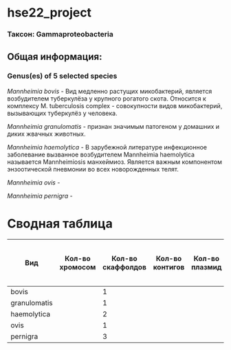 # hse22_project
### Таксон: Gammaproteobacteria
## Общая информация:
### Genus(es) of 5 selected species
*Mannheimia bovis* - Вид медленно растущих микобактерий, является возбудителем туберкулёза у крупного рогатого скота. Относится к комплексу M. tuberculosis complex - совокупности видов микобактерий, вызывающих туберкулёз у человека.

*Mannheimia granulomatis* - признан значимым патогеном у домашних и диких жвачных животных.

*Mannheimia haemolytica* - В зарубежной литературе инфекционное заболевание вызванное возбудителем Mannheimia haemolytica называется Mannheimiosis манхеймиоз. Является важным компонентом энзоотической пневмонии во всех новорожденных телят.

*Mannheimia ovis* - 

*Mannheimia pernigra* - 

# Сводная таблица

| Вид  |  Кол-во хромосом | Кол-во скаффолдов | Кол-во контигов | Кол-во плазмид | Общая длина | Кол-во аннотированных генов | Кол-во предсказанных участков z-dna | Кол-во участков с zh-score > 500 | общая длина  |
|---|---|---|---|---|---|---|---|---|---|
| bovis |   | 1 |   |   |   |   |   |   |   |
| granulomatis  |   | 1 |   |   |   |   |   |   |   |
| haemolytica  |   | 2 |   |   |   |   |   |   |   |
| ovis  |   | 1 |   |   |   |   |   |   |   |
| pernigra |   | 3 |   |   |   |   |   |   |   |
